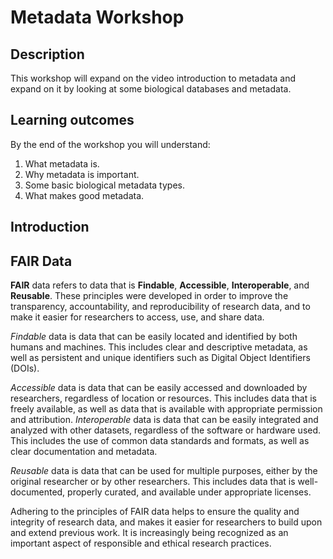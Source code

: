 # Metadata Workshop
## Description
This workshop will expand on the video introduction to metadata and expand on it by looking at some biological databases and metadata.

## Learning outcomes

By the end of the workshop you will understand:

1. What metadata is.
2. Why metadata is important.
3. Some basic biological metadata types.
4. What makes good metadata.

## Introduction


## FAIR Data

**FAIR** data refers to data that is **Findable**, **Accessible**, **Interoperable**, and **Reusable**. These principles were developed in order to improve the transparency, accountability, and reproducibility of research data, and to make it easier for researchers to access, use, and share data.

*Findable* data is data that can be easily located and identified by both humans and machines. This includes clear and descriptive metadata, as well as persistent and unique identifiers such as Digital Object Identifiers (DOIs).

*Accessible* data is data that can be easily accessed and downloaded by researchers, regardless of location or resources. This includes data that is freely available, as well as data that is available with appropriate permission and attribution.
*Interoperable* data is data that can be easily integrated and analyzed with other datasets, regardless of the software or hardware used. This includes the use of common data standards and formats, as well as clear documentation and metadata.

*Reusable* data is data that can be used for multiple purposes, either by the original researcher or by other researchers. This includes data that is well-documented, properly curated, and available under appropriate licenses.

Adhering to the principles of FAIR data helps to ensure the quality and integrity of research data, and makes it easier for researchers to build upon and extend previous work. It is increasingly being recognized as an important aspect of responsible and ethical research practices.



